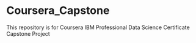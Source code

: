 # Coursera_Capstone
This repository is for Coursera IBM Professional Data Science Certificate Capstone Project
